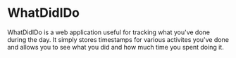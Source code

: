 WhatDidIDo
==========

WhatDidIDo is a web application useful for tracking what you've done during the day. It simply stores
timestamps for various activites you've done and allows you to see what you did and how much time you
spent doing it.

